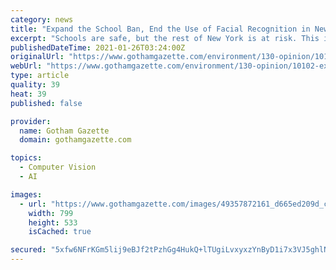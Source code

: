 ```yaml
---
category: news
title: "Expand the School Ban, End the Use of Facial Recognition in New York"
excerpt: "Schools are safe, but the rest of New York is at risk. This is the reality of facial recognition in the Empire State, where facial recognition is now illegal in schools, but remains all too present in other aspects of life."
publishedDateTime: 2021-01-26T03:24:00Z
originalUrl: "https://www.gothamgazette.com/environment/130-opinion/10102-expand-school-ban-end-use-of-facial-recognition-technology-new-york"
webUrl: "https://www.gothamgazette.com/environment/130-opinion/10102-expand-school-ban-end-use-of-facial-recognition-technology-new-york"
type: article
quality: 39
heat: 39
published: false

provider:
  name: Gotham Gazette
  domain: gothamgazette.com

topics:
  - Computer Vision
  - AI

images:
  - url: "https://www.gothamgazette.com/images/49357872161_d665ed209d_c.jpg"
    width: 799
    height: 533
    isCached: true

secured: "5xfw6NFrKGm5lij9eBJf2tPzhGg4HukQ+lTUgiLvxyxzYnByD1i7x3VJ5ghlNlFf6UvEksul2SyHQWZOkrviOALmb5g1K9HvW9rkRXXmpum/qVHMh7OP2IxaeS7BY5hoZjnrWrAtlSuKVbNONw3wKsuV6V/ro562kQVSSRiOumO5LFlioy76qgNzwPKOfi6S1mm9ej4MQbNaQ/gpaSNZmJM2Ktd+ukwvQ7V77379cQEMaXHg7T5NM7ISsqslaMmBpi5dyglljGnSma8SWukZ6rPpS+orkE71V/HX/whHOe/xmpFKvg6WsekoNB/C4jakSR+rc/lb1Erd/3mFYT9rS4OsvR357ow60z4QRZQhB5g=;tR07G4/zUa2U/tMRifgi3A=="
---
```


